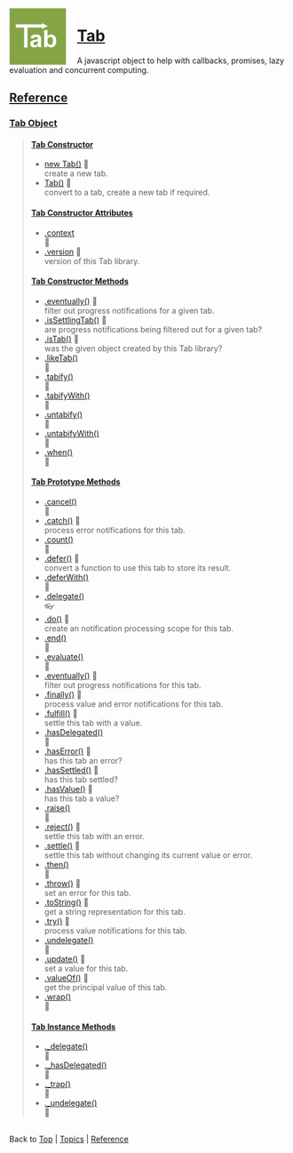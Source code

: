<a name="top" ></a>

<img src="./img/tab-logo102.png" alt="Tab logo" align="left" style="float:left; margin-top:-8px;" /><img src="./img/1x1.png" align="left" style="float:left;" height="94" width="20" />
# [Tab][top]
A javascript object to help with callbacks, promises, lazy evaluation and concurrent computing.
<br />

## [Reference]

### [Tab Object][ref-tab-object]
> 
> #### [Tab Constructor][ref-tab-constructor]
> * [new Tab()][ref-new-tab] :construction:  
>   create a new tab.
> * [Tab()][ref-tab] :construction:  
>   convert to a tab, create a new tab if required.
>
> #### [Tab Constructor Attributes][ref-tab-constructor-attributes]
> * [.context][ref-tab.context]  
>   :thought_balloon:
> * [.version][ref-tab.version] :construction:  
>   version of this Tab library.
>
> #### [Tab Constructor Methods][ref-tab-constructor-methods]
> * [.eventually()][ref-tab.eventually] :construction:  
>   filter out progress notifications for a given tab.
> * [.isSettlingTab()][ref-tab.is-settling-tab] :construction:  
>   are progress notifications being filtered out for a given tab?
> * [.isTab()][ref-tab.is-tab] :construction:  
>   was the given object created by this Tab library?
> * [.likeTab()][ref-tab.like-tab]  
>   :thought_balloon:
> * [.tabify()][ref-tab.tabify]  
>   :thought_balloon:
> * [.tabifyWith()][ref-tab.tabify-with]  
>   :thought_balloon:
> * [.untabify()][ref-tab.untabify]  
>   :thought_balloon:
> * [.untabifyWith()][ref-tab.untabify-with]  
>   :thought_balloon:
> * [.when()][ref-tab.when]  
>   :thought_balloon:
>
> #### [Tab Prototype Methods][ref-tab-prototype-methods]
> * [.cancel()][ref-tab.prototype.cancel]  
>   :thought_balloon:
> * [.catch()][ref-tab.prototype.catch] :construction:  
>   process error notifications for this tab.
> * [.count()][ref-tab.prototype.count]  
>   :thought_balloon:
> * [.defer()][ref-tab.prototype.defer] :construction:  
>   convert a function to use this tab to store its result.
> * [.deferWith()][ref-tab.prototype.defer-with]  
>   :thought_balloon:
> * [.delegate()][ref-tab.prototype.delegate]  
>   :eyeglasses:
> * [.do()][ref-tab.prototype.do] :construction:  
>   create an notification processing scope for this tab.
> * [.end()][ref-tab.prototype.end]  
>   :thought_balloon:
> * [.evaluate()][ref-tab.prototype.evaluate]  
>   :thought_balloon:
> * [.eventually()][ref-tab.prototype.eventually] :construction:  
>   filter out progress notifications for this tab.
> * [.finally()][ref-tab.prototype.finally] :construction:  
>   process value and error notifications for this tab.
> * [.fulfill()][ref-tab.prototype.fulfill] :construction:  
>   settle this tab with a value.
> * [.hasDelegated()][ref-tab.prototype.has-delegated]  
>   :thought_balloon:
> * [.hasError()][ref-tab.prototype.has-error] :construction:  
>   has this tab an error?
> * [.hasSettled()][ref-tab.prototype.has-settled] :construction:  
>   has this tab settled?
> * [.hasValue()][ref-tab.prototype.has-value] :construction:  
>   has this tab a value?
> * [.raise()][ref-tab.prototype.raise]  
>   :thought_balloon:
> * [.reject()][ref-tab.prototype.reject] :construction:  
>   settle this tab with an error.
> * [.settle()][ref-tab.prototype.settle] :construction:  
>   settle this tab without changing its current value or error.
> * [.then()][ref-tab.prototype.then]  
>   :thought_balloon:
> * [.throw()][ref-tab.prototype.throw] :construction:  
>   set an error for this tab.
> * [.toString()][ref-tab.prototype.to-string] :construction:  
>   get a string representation for this tab.
> * [.try()][ref-tab.prototype.try] :construction:  
>   process value notifications for this tab.
> * [.undelegate()][ref-tab.prototype.undelegate]  
>   :thought_balloon:
> * [.update()][ref-tab.prototype.update] :construction:  
>   set a value for this tab.
> * [.valueOf()][ref-tab.prototype.value-of] :construction:  
>   get the principal value of this tab.
> * [.wrap()][ref-tab.prototype.wrap]  
>   :thought_balloon:
>
> #### [Tab Instance Methods][ref-tab-instance-methods]
> * [._delegate()][ref-tab._delegate]  
>   :thought_balloon:
> * [._hasDelegated()][ref-tab._has-delegated]  
>   :thought_balloon:
> * [._trap()][ref-tab._trap]  
>   :thought_balloon:
> * [._undelegate()][ref-tab._undelegate]  
>   :thought_balloon:



<br /> Back to [Top] | [Topics] | [Reference] <br />





[top]:       #top                        "back to the top of this page"
[topics]:    /doc/topics.md#topics       "back to the 'Topics' section"
[reference]: #reference                  "back to the 'Reference' section"



[ref-tab-object]:                  #tab-object                                       "more attributes and methods under 'Tab Object'"
[ref-tab-constructor]:             #tab-constructor                                  "more attributes and methods under 'Tab Constructor'"
[ref-tab-constructor-attributes]:  #tab-constructor-attributes                       "more attributes under 'Tab Constructor Attributes'"
[ref-tab-constructor-methods]:     #tab-constructor-methods                          "more methods under 'Tab Constructor Methods'"
[ref-tab-prototype-methods]:       #tab-prototype-methods                            "more methods under 'Tab Prototype Methods'"
[ref-tab-instance-methods]:        #tab-instance-methods                             "more methods under 'Tab Instance Methods'"



[ref-new-tab]:                     /doc/reference/new-tab.md#top                     "new Tab(): create a new tab."
[ref-tab]:                         /doc/reference/tab.md#top                         "Tab(): convert to a tab, create a new tab if required."

[ref-tab.context]:                 /doc/reference/tab.context.md#top                 "Tab.context: ..."
[ref-tab.version]:                 /doc/reference/tab.version.md#top                 "Tab.version: version of this Tab library."

[ref-tab.eventually]:              /doc/reference/tab.eventually.md#top              "Tab.eventually: filter out progress notifications for a given tab."
[ref-tab.is-settling-tab]:         /doc/reference/tab.is-settling-tab.md#top         "Tab.isSettlingTab: are progress notifications being filtered out for a given tab?"
[ref-tab.is-tab]:                  /doc/reference/tab.is-tab.md#top                  "Tab.isTab: was the given object created by this Tab library?"
[ref-tab.like-tab]:                /doc/reference/tab.like-tab.md#top                "Tab.likeTab: ..."
[ref-tab.tabify]:                  /doc/reference/tab.tabify.md#top                  "Tab.tabify: ..."
[ref-tab.tabify-with]:             /doc/reference/tab.tabify-with.md#top             "Tab.tabifyWith: ..."
[ref-tab.untabify]:                /doc/reference/tab.untabify.md#top                "Tab.untabify: ..."
[ref-tab.untabify-with]:           /doc/reference/tab.untabify-with.md#top           "Tab.untabifyWith: ..."
[ref-tab.when]:                    /doc/reference/tab.when.md#top                    "Tab.when: ..."

[ref-tab.prototype.cancel]:        /doc/reference/tab.prototype.cancel.md#top        "Tab.prototype.cancel(): ..."
[ref-tab.prototype.catch]:         /doc/reference/tab.prototype.catch.md#top         "Tab.prototype.catch(): process error notifications for this tab."
[ref-tab.prototype.count]:         /doc/reference/tab.prototype.count.md#top         "Tab.prototype.count(): ..."
[ref-tab.prototype.defer]:         /doc/reference/tab.prototype.defer.md#top         "Tab.prototype.defer(): convert a function to use this tab to store its result."
[ref-tab.prototype.defer-with]:    /doc/reference/tab.prototype.defer-with.md#top    "Tab.prototype.deferWith(): ..."
[ref-tab.prototype.delegate]:      /doc/reference/tab.prototype.delegate.md#top      "Tab.prototype.delegate(): !!! where are my glasses? !!!"
[ref-tab.prototype.do]:            /doc/reference/tab.prototype.do.md#top            "Tab.prototype.do(): create an notification processing scope for this tab."
[ref-tab.prototype.end]:           /doc/reference/tab.prototype.end.md#top           "Tab.prototype.end(): ..."
[ref-tab.prototype.evaluate]:      /doc/reference/tab.prototype.evaluate.md#top      "Tab.prototype.evaluate(): ..."
[ref-tab.prototype.eventually]:    /doc/reference/tab.prototype.eventually.md#top    "Tab.prototype.eventually(): filter out progress notifications for this tab."
[ref-tab.prototype.finally]:       /doc/reference/tab.prototype.finally.md#top       "Tab.prototype.finally(): process value and error notifications for this tab."
[ref-tab.prototype.fulfill]:       /doc/reference/tab.prototype.fulfill.md#top       "Tab.prototype.fulfill(): settle this tab with a value."
[ref-tab.prototype.has-delegated]: /doc/reference/tab.prototype.has-delegated.md#top "Tab.prototype.hasDelegated(): ..."
[ref-tab.prototype.has-error]:     /doc/reference/tab.prototype.has-error.md#top     "Tab.prototype.hasError(): has this tab an error?"
[ref-tab.prototype.has-settled]:   /doc/reference/tab.prototype.has-settled.md#top   "Tab.prototype.hasSettled(): has this tab settled?"
[ref-tab.prototype.has-value]:     /doc/reference/tab.prototype.has-value.md#top     "Tab.prototype.hasValue(): has this tab a value?"
[ref-tab.prototype.raise]:         /doc/reference/tab.prototype.raise.md#top         "Tab.prototype.raise(): ..."
[ref-tab.prototype.reject]:        /doc/reference/tab.prototype.reject.md#top        "Tab.prototype.reject(): settle this tab with an error."
[ref-tab.prototype.settle]:        /doc/reference/tab.prototype.settle.md#top        "Tab.prototype.settle(): settle this tab without changing its current value or error."
[ref-tab.prototype.then]:          /doc/reference/tab.prototype.then.md#top          "Tab.prototype.then(): ..."
[ref-tab.prototype.throw]:         /doc/reference/tab.prototype.throw.md#top         "Tab.prototype.throw(): set an error for this tab."
[ref-tab.prototype.to-string]:     /doc/reference/tab.prototype.to-string.md#top     "Tab.prototype.toString(): get a string representation for this tab."
[ref-tab.prototype.try]:           /doc/reference/tab.prototype.try.md#top           "Tab.prototype.try(): process value notifications for this tab."
[ref-tab.prototype.undelegate]:    /doc/reference/tab.prototype.undelegate.md#top    "Tab.prototype.undelegate(): ..."
[ref-tab.prototype.update]:        /doc/reference/tab.prototype.update.md#top        "Tab.prototype.update(): set a value for this tab."
[ref-tab.prototype.value-of]:      /doc/reference/tab.prototype.value-of.md#top      "Tab.prototype.valueOf(): get the principal value of this tab."
[ref-tab.prototype.wrap]:          /doc/reference/tab.prototype.wrap.md#top          "Tab.prototype.wrap(): ..."

[ref-tab._delegate]:               /doc/reference/tab._delegate.md#top               "tab._delegate(): ..."
[ref-tab._has-delegated]:          /doc/reference/tab._has-delegated.md#top          "tab._has-delegated(): ..."
[ref-tab._trap]:                   /doc/reference/tab._trap.md#top                   "tab._trap(): ..."
[ref-tab._undelegate]:             /doc/reference/tab._undelegate.md#top             "tab._undelegate(): ..."

